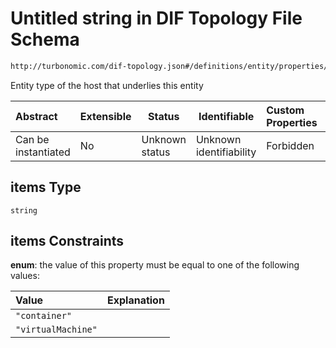 # Untitled string in DIF Topology File Schema

```txt
http://turbonomic.com/dif-topology.json#/definitions/entity/properties/hostedOn/properties/hostType/items
```

Entity type of the host that underlies this entity


| Abstract            | Extensible | Status         | Identifiable            | Custom Properties | Additional Properties | Access Restrictions | Defined In                                                                                   |
| :------------------ | ---------- | -------------- | ----------------------- | :---------------- | --------------------- | ------------------- | -------------------------------------------------------------------------------------------- |
| Can be instantiated | No         | Unknown status | Unknown identifiability | Forbidden         | Allowed               | none                | [dif-total-schema.schema.json\*](../out/dif-total-schema.schema.json "open original schema") |

## items Type

`string`

## items Constraints

**enum**: the value of this property must be equal to one of the following values:

| Value              | Explanation |
| :----------------- | ----------- |
| `"container"`      |             |
| `"virtualMachine"` |             |
